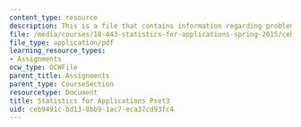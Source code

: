 ```yaml
---
content_type: resource
description: This is a file that contains information regarding problem set 3.
file: /media/courses/18-443-statistics-for-applications-spring-2015/ceb9491cbd138bb91ac7eca37cd93fc4_MIT18_443S15_Pset3.pdf
file_type: application/pdf
learning_resource_types:
- Assignments
ocw_type: OCWFile
parent_title: Assignments
parent_type: CourseSection
resourcetype: Document
title: Statistics for Applications Pset3
uid: ceb9491c-bd13-8bb9-1ac7-eca37cd93fc4
---
```

